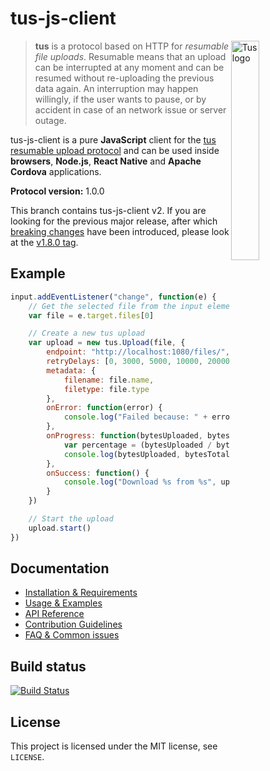 # tus-js-client

<img alt="Tus logo" src="https://github.com/tus/tus.io/blob/master/assets/img/tus1.png?raw=true" width="30%" align="right" />

> **tus** is a protocol based on HTTP for *resumable file uploads*. Resumable
> means that an upload can be interrupted at any moment and can be resumed without
> re-uploading the previous data again. An interruption may happen willingly, if
> the user wants to pause, or by accident in case of an network issue or server
> outage.

tus-js-client is a pure **JavaScript** client for the [tus resumable upload protocol](http://tus.io) and can be used inside **browsers**, **Node.js**,
**React Native** and **Apache Cordova** applications.

**Protocol version:** 1.0.0

This branch contains tus-js-client v2. If you are looking for the previous major release, after which [breaking changes](https://tus.io/blog/2020/05/04/tus-js-client-200/) have been introduced, please look at the [v1.8.0 tag](https://github.com/tus/tus-js-client/tree/v1.8.0).

## Example

```js
input.addEventListener("change", function(e) {
    // Get the selected file from the input element
    var file = e.target.files[0]

    // Create a new tus upload
    var upload = new tus.Upload(file, {
        endpoint: "http://localhost:1080/files/",
        retryDelays: [0, 3000, 5000, 10000, 20000],
        metadata: {
            filename: file.name,
            filetype: file.type
        },
        onError: function(error) {
            console.log("Failed because: " + error)
        },
        onProgress: function(bytesUploaded, bytesTotal) {
            var percentage = (bytesUploaded / bytesTotal * 100).toFixed(2)
            console.log(bytesUploaded, bytesTotal, percentage + "%")
        },
        onSuccess: function() {
            console.log("Download %s from %s", upload.file.name, upload.url)
        }
    })

    // Start the upload
    upload.start()
})
```

## Documentation

* [Installation & Requirements](/docs/installation.md)
* [Usage & Examples](/docs/usage.md)
* [API Reference](/docs/api.md)
* [Contribution Guidelines](/docs/contribution.md)
* [FAQ & Common issues](/docs/faq.md)

## Build status

[![Build Status](https://travis-ci.org/tus/tus-js-client.svg?branch=master)](https://travis-ci.org/tus/tus-js-client)

## License

This project is licensed under the MIT license, see `LICENSE`.
